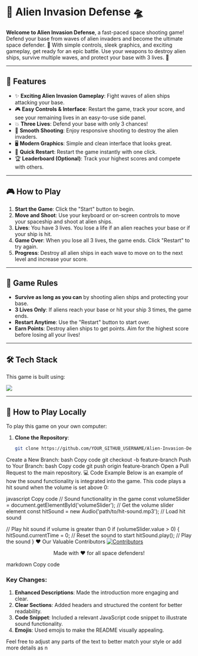 # 🚀 **Alien Invasion Defense 🛸**

**Welcome to Alien Invasion Defense**, a fast-paced space shooting game! Defend your base from waves of alien invaders and become the ultimate space defender. 🌌 With simple controls, sleek graphics, and exciting gameplay, get ready for an epic battle. Use your weapons to destroy alien ships, survive multiple waves, and protect your base with 3 lives. 👾

---

## 🌟 Features
- ✨ **Exciting Alien Invasion Gameplay**: Fight waves of alien ships attacking your base.
- 🎮 **Easy Controls & Interface**: Restart the game, track your score, and see your remaining lives in an easy-to-use side panel.
- 💥 **Three Lives**: Defend your base with only 3 chances!
- 🚀 **Smooth Shooting**: Enjoy responsive shooting to destroy the alien invaders.
- 🖥️ **Modern Graphics**: Simple and clean interface that looks great.
- 🔄 **Quick Restart**: Restart the game instantly with one click.
- 🏆 **Leaderboard (Optional)**: Track your highest scores and compete with others.

---

## 🎮 How to Play
1. **Start the Game**: Click the "Start" button to begin.
2. **Move and Shoot**: Use your keyboard or on-screen controls to move your spaceship and shoot at alien ships.
3. **Lives**: You have 3 lives. You lose a life if an alien reaches your base or if your ship is hit.
4. **Game Over**: When you lose all 3 lives, the game ends. Click "Restart" to try again.
5. **Progress**: Destroy all alien ships in each wave to move on to the next level and increase your score.

---

## 📜 Game Rules
- **Survive as long as you can** by shooting alien ships and protecting your base.
- **3 Lives Only**: If aliens reach your base or hit your ship 3 times, the game ends.
- **Restart Anytime**: Use the "Restart" button to start over.
- **Earn Points**: Destroy alien ships to get points. Aim for the highest score before losing all your lives!

---

## 🛠️ Tech Stack
This game is built using:

<a href="https://skillicons.dev">
    <img margin="8px" src="https://skillicons.dev/icons?i=html,css,js" />
</a>

---

## 🚀 How to Play Locally
To play this game on your own computer:

1. **Clone the Repository**:
   ```bash
   git clone https://github.com/YOUR_GITHUB_USERNAME/Alien-Invasion-Defense.git
Create a New Branch:
bash
Copy code
git checkout -b feature-branch
Push to Your Branch:
bash
Copy code
git push origin feature-branch
Open a Pull Request to the main repository.
💻 Code Example
Below is an example of how the sound functionality is integrated into the game. This code plays a hit sound when the volume is set above 0:

javascript
Copy code
// Sound functionality in the game
const volumeSlider = document.getElementById('volumeSlider'); // Get the volume slider element
const hitSound = new Audio('path/to/hit-sound.mp3'); // Load hit sound

// Play hit sound if volume is greater than 0
if (volumeSlider.value > 0) {
    hitSound.currentTime = 0; // Reset the sound to start
    hitSound.play(); // Play the sound
}
❤️ Our Valuable Contributors
[![Contributors](https://contrib.rocks/image?repo=YadavAkhileshh/Alien-Invasion-Defense)](https://github.com/YadavAkhileshh/Alien-Invasion-Defense/graphs/contributors)

<p align="center">Made with ❤️ for all space defenders!</p>
markdown
Copy code

### Key Changes:
1. **Enhanced Descriptions**: Made the introduction more engaging and clear.
2. **Clear Sections**: Added headers and structured the content for better readability.
3. **Code Snippet**: Included a relevant JavaScript code snippet to illustrate sound functionality.
4. **Emojis**: Used emojis to make the README visually appealing.

Feel free to adjust any parts of the text to better match your style or add more details as n